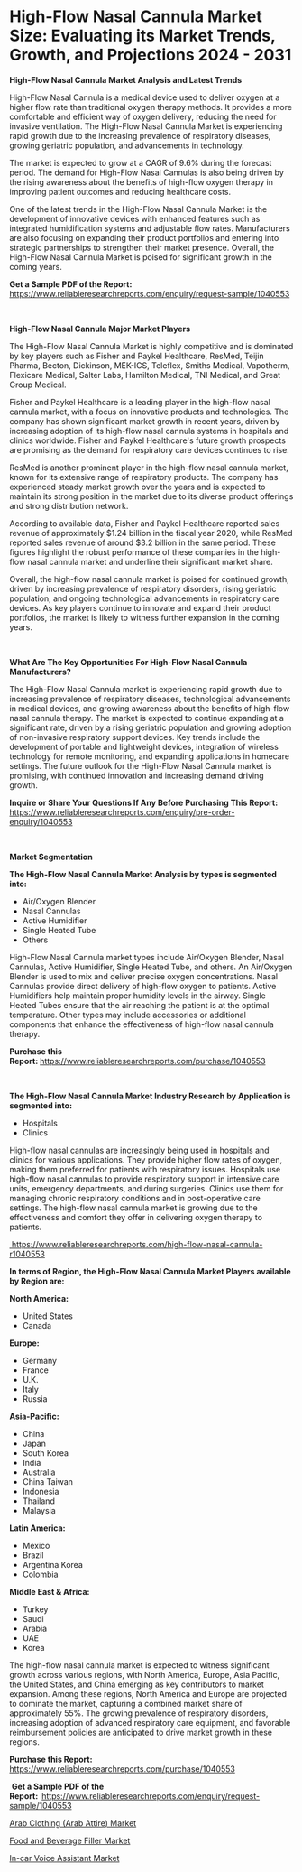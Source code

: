 <p><h1>High-Flow Nasal Cannula Market Size: Evaluating its Market Trends, Growth, and Projections 2024 - 2031</h1></p><p><strong>High-Flow Nasal Cannula Market Analysis and Latest Trends</strong></p>
<p><p>High-Flow Nasal Cannula is a medical device used to deliver oxygen at a higher flow rate than traditional oxygen therapy methods. It provides a more comfortable and efficient way of oxygen delivery, reducing the need for invasive ventilation. The High-Flow Nasal Cannula Market is experiencing rapid growth due to the increasing prevalence of respiratory diseases, growing geriatric population, and advancements in technology. </p><p>The market is expected to grow at a CAGR of 9.6% during the forecast period. The demand for High-Flow Nasal Cannulas is also being driven by the rising awareness about the benefits of high-flow oxygen therapy in improving patient outcomes and reducing healthcare costs. </p><p>One of the latest trends in the High-Flow Nasal Cannula Market is the development of innovative devices with enhanced features such as integrated humidification systems and adjustable flow rates. Manufacturers are also focusing on expanding their product portfolios and entering into strategic partnerships to strengthen their market presence. Overall, the High-Flow Nasal Cannula Market is poised for significant growth in the coming years.</p></p>
<p><strong>Get a Sample PDF of the Report:&nbsp;</strong> <a href="https://www.reliableresearchreports.com/enquiry/request-sample/1040553">https://www.reliableresearchreports.com/enquiry/request-sample/1040553</a></p>
<p>&nbsp;</p>
<p><strong>High-Flow Nasal Cannula Major Market Players</strong></p>
<p><p>The High-Flow Nasal Cannula Market is highly competitive and is dominated by key players such as Fisher and Paykel Healthcare, ResMed, Teijin Pharma, Becton, Dickinson, MEK-ICS, Teleflex, Smiths Medical, Vapotherm, Flexicare Medical, Salter Labs, Hamilton Medical, TNI Medical, and Great Group Medical. </p><p>Fisher and Paykel Healthcare is a leading player in the high-flow nasal cannula market, with a focus on innovative products and technologies. The company has shown significant market growth in recent years, driven by increasing adoption of its high-flow nasal cannula systems in hospitals and clinics worldwide. Fisher and Paykel Healthcare's future growth prospects are promising as the demand for respiratory care devices continues to rise.</p><p>ResMed is another prominent player in the high-flow nasal cannula market, known for its extensive range of respiratory products. The company has experienced steady market growth over the years and is expected to maintain its strong position in the market due to its diverse product offerings and strong distribution network.</p><p>According to available data, Fisher and Paykel Healthcare reported sales revenue of approximately $1.24 billion in the fiscal year 2020, while ResMed reported sales revenue of around $3.2 billion in the same period. These figures highlight the robust performance of these companies in the high-flow nasal cannula market and underline their significant market share.</p><p>Overall, the high-flow nasal cannula market is poised for continued growth, driven by increasing prevalence of respiratory disorders, rising geriatric population, and ongoing technological advancements in respiratory care devices. As key players continue to innovate and expand their product portfolios, the market is likely to witness further expansion in the coming years.</p></p>
<p>&nbsp;</p>
<p><strong>What Are The Key Opportunities For High-Flow Nasal Cannula Manufacturers?</strong></p>
<p><p>The High-Flow Nasal Cannula market is experiencing rapid growth due to increasing prevalence of respiratory diseases, technological advancements in medical devices, and growing awareness about the benefits of high-flow nasal cannula therapy. The market is expected to continue expanding at a significant rate, driven by a rising geriatric population and growing adoption of non-invasive respiratory support devices. Key trends include the development of portable and lightweight devices, integration of wireless technology for remote monitoring, and expanding applications in homecare settings. The future outlook for the High-Flow Nasal Cannula market is promising, with continued innovation and increasing demand driving growth.</p></p>
<p><strong>Inquire or Share Your Questions If Any Before Purchasing This Report:</strong> <a href="https://www.reliableresearchreports.com/enquiry/pre-order-enquiry/1040553">https://www.reliableresearchreports.com/enquiry/pre-order-enquiry/1040553</a></p>
<p>&nbsp;</p>
<p><strong>Market Segmentation</strong></p>
<p><strong>The High-Flow Nasal Cannula Market Analysis by types is segmented into:</strong></p>
<p><ul><li>Air/Oxygen Blender</li><li>Nasal Cannulas</li><li>Active Humidifier</li><li>Single Heated Tube</li><li>Others</li></ul></p>
<p><p>High-Flow Nasal Cannula market types include Air/Oxygen Blender, Nasal Cannulas, Active Humidifier, Single Heated Tube, and others. An Air/Oxygen Blender is used to mix and deliver precise oxygen concentrations. Nasal Cannulas provide direct delivery of high-flow oxygen to patients. Active Humidifiers help maintain proper humidity levels in the airway. Single Heated Tubes ensure that the air reaching the patient is at the optimal temperature. Other types may include accessories or additional components that enhance the effectiveness of high-flow nasal cannula therapy.</p></p>
<p><strong>Purchase this Report:&nbsp;</strong><a href="https://www.reliableresearchreports.com/purchase/1040553">https://www.reliableresearchreports.com/purchase/1040553</a></p>
<p>&nbsp;</p>
<p><strong>The High-Flow Nasal Cannula Market Industry Research by Application is segmented into:</strong></p>
<p><ul><li>Hospitals</li><li>Clinics</li></ul></p>
<p><p>High-flow nasal cannulas are increasingly being used in hospitals and clinics for various applications. They provide higher flow rates of oxygen, making them preferred for patients with respiratory issues. Hospitals use high-flow nasal cannulas to provide respiratory support in intensive care units, emergency departments, and during surgeries. Clinics use them for managing chronic respiratory conditions and in post-operative care settings. The high-flow nasal cannula market is growing due to the effectiveness and comfort they offer in delivering oxygen therapy to patients.</p></p>
<p><a href="https://www.reliableresearchreports.com/high-flow-nasal-cannula-r1040553">&nbsp;https://www.reliableresearchreports.com/high-flow-nasal-cannula-r1040553</a></p>
<p><strong>In terms of Region, the High-Flow Nasal Cannula Market Players available by Region are:</strong></p>
<p>
    <p> <strong> North America: </strong>
        <ul>
            <li>United States</li>
            <li>Canada</li>
        </ul>
        </p> 
    <p> <strong> Europe: </strong>
        <ul>
            <li>Germany</li>
            <li>France</li>
            <li>U.K.</li>
            <li>Italy</li>
            <li>Russia</li>
        </ul>
        </p> 
    <p> <strong> Asia-Pacific: </strong>
        <ul>
            <li>China</li>
            <li>Japan</li>
            <li>South Korea</li>
            <li>India</li>
            <li>Australia</li>
            <li>China Taiwan</li>
            <li>Indonesia</li>
            <li>Thailand</li>
            <li>Malaysia</li>
        </ul>
        </p> 
    <p> <strong> Latin America: </strong>
        <ul>
            <li>Mexico</li>
            <li>Brazil</li>
            <li>Argentina Korea</li>
            <li>Colombia</li>
        </ul>
        </p> 
    <p> <strong> Middle East & Africa: </strong>
        <ul>
            <li>Turkey</li>
            <li>Saudi</li>
            <li>Arabia</li>
            <li>UAE</li>
            <li>Korea</li>
        </ul>
    </p>
    </p>
<p><p>The high-flow nasal cannula market is expected to witness significant growth across various regions, with North America, Europe, Asia Pacific, the United States, and China emerging as key contributors to market expansion. Among these regions, North America and Europe are projected to dominate the market, capturing a combined market share of approximately 55%. The growing prevalence of respiratory disorders, increasing adoption of advanced respiratory care equipment, and favorable reimbursement policies are anticipated to drive market growth in these regions.</p></p>
<p><strong>Purchase this Report: </strong><a href="https://www.reliableresearchreports.com/purchase/1040553">https://www.reliableresearchreports.com/purchase/1040553</a></p>
<p>&nbsp;<strong>Get a Sample PDF of the Report:&nbsp;&nbsp;</strong><a href="https://www.reliableresearchreports.com/enquiry/request-sample/1040553">https://www.reliableresearchreports.com/enquiry/request-sample/1040553</a></p>
<p><strong></strong></p>
<p><p><a href="https://www.linkedin.com/pulse/arab-clothing-attire-market-research-report-reveals-latest-trends-irt5c">Arab Clothing (Arab Attire) Market</a></p><p><a href="https://www.linkedin.com/pulse/food-beverage-filler-market-growth-trends-covid-19-impact-vjref">Food and Beverage Filler Market</a></p><p><a href="https://www.linkedin.com/pulse/in-car-voice-assistant-market-size-growing-forecasted-06u0e">In-car Voice Assistant Market</a></p></p>